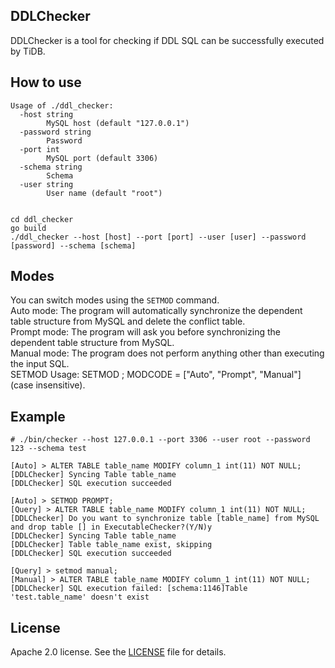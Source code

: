 ## DDLChecker

DDLChecker is a tool for checking if DDL SQL can be successfully executed by TiDB.

## How to use

```
Usage of ./ddl_checker:
  -host string
        MySQL host (default "127.0.0.1")
  -password string
        Password
  -port int
        MySQL port (default 3306)
  -schema string
        Schema
  -user string
        User name (default "root")


cd ddl_checker
go build
./ddl_checker --host [host] --port [port] --user [user] --password [password] --schema [schema]
```

## Modes

You can switch modes using the `SETMOD` command.  
Auto mode: The program will automatically synchronize the dependent table structure from MySQL and delete the conflict table.   
Prompt mode: The program will ask you before synchronizing the dependent table structure from MySQL.  
Manual mode: The program does not perform anything other than executing the input SQL.  
SETMOD Usage: SETMOD <MODCODE>; MODCODE = ["Auto", "Prompt", "Manual"] (case insensitive).


## Example

```
# ./bin/checker --host 127.0.0.1 --port 3306 --user root --password 123 --schema test

[Auto] > ALTER TABLE table_name MODIFY column_1 int(11) NOT NULL;
[DDLChecker] Syncing Table table_name
[DDLChecker] SQL execution succeeded

[Auto] > SETMOD PROMPT;
[Query] > ALTER TABLE table_name MODIFY column_1 int(11) NOT NULL;
[DDLChecker] Do you want to synchronize table [table_name] from MySQL and drop table [] in ExecutableChecker?(Y/N)y
[DDLChecker] Syncing Table table_name
[DDLChecker] Table table_name exist, skipping
[DDLChecker] SQL execution succeeded

[Query] > setmod manual;
[Manual] > ALTER TABLE table_name MODIFY column_1 int(11) NOT NULL;
[DDLChecker] SQL execution failed: [schema:1146]Table 'test.table_name' doesn't exist

```

## License
Apache 2.0 license. See the [LICENSE](../LICENSE) file for details.

